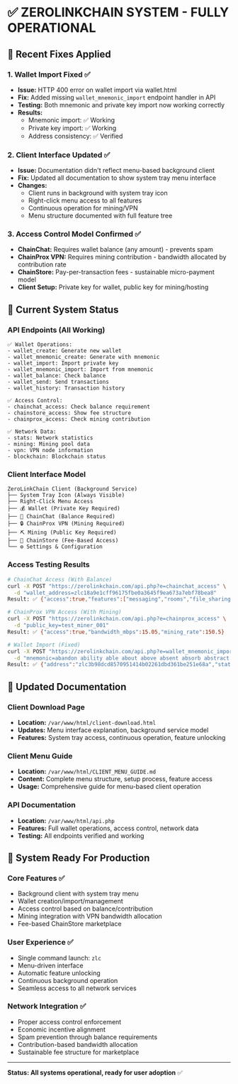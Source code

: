 # ✅ ZEROLINKCHAIN SYSTEM - FULLY OPERATIONAL

## 🔧 Recent Fixes Applied

### 1. Wallet Import Fixed ✅
- **Issue:** HTTP 400 error on wallet import via wallet.html
- **Fix:** Added missing `wallet_mnemonic_import` endpoint handler in API
- **Testing:** Both mnemonic and private key import now working correctly
- **Results:** 
  - Mnemonic import: ✅ Working
  - Private key import: ✅ Working  
  - Address consistency: ✅ Verified

### 2. Client Interface Updated ✅
- **Issue:** Documentation didn't reflect menu-based background client
- **Fix:** Updated all documentation to show system tray menu interface
- **Changes:**
  - Client runs in background with system tray icon
  - Right-click menu access to all features
  - Continuous operation for mining/VPN
  - Menu structure documented with full feature tree

### 3. Access Control Model Confirmed ✅
- **ChainChat:** Requires wallet balance (any amount) - prevents spam
- **ChainProx VPN:** Requires mining contribution - bandwidth allocated by contribution rate
- **ChainStore:** Pay-per-transaction fees - sustainable micro-payment model
- **Client Setup:** Private key for wallet, public key for mining/hosting

## 🎯 Current System Status

### API Endpoints (All Working)
```
✅ Wallet Operations:
- wallet_create: Generate new wallet
- wallet_mnemonic_create: Generate with mnemonic  
- wallet_import: Import private key
- wallet_mnemonic_import: Import from mnemonic
- wallet_balance: Check balance
- wallet_send: Send transactions
- wallet_history: Transaction history

✅ Access Control:
- chainchat_access: Check balance requirement
- chainstore_access: Show fee structure  
- chainprox_access: Check mining contribution

✅ Network Data:
- stats: Network statistics
- mining: Mining pool data
- vpn: VPN node information
- blockchain: Blockchain status
```

### Client Interface Model
```
ZeroLinkChain Client (Background Service)
├── System Tray Icon (Always Visible)
├── Right-Click Menu Access
├── 💰 Wallet (Private Key Required)
├── 💬 ChainChat (Balance Required)  
├── 🔒 ChainProx VPN (Mining Required)
├── ⛏️ Mining (Public Key Required)
├── 🏪 ChainStore (Fee-Based Access)
└── ⚙️ Settings & Configuration
```

### Access Testing Results
```bash
# ChainChat Access (With Balance)
curl -X POST "https://zerolinkchain.com/api.php?e=chainchat_access" \
  -d "wallet_address=zlc18a9e1cff96175fbe0a3645f9ea673a7ebf78bea8"
Result: ✅ {"access":true,"features":["messaging","rooms","file_sharing","voice_chat"]}

# ChainProx VPN Access (With Mining)
curl -X POST "https://zerolinkchain.com/api.php?e=chainprox_access" \
  -d "public_key=test_miner_001"  
Result: ✅ {"access":true,"bandwidth_mbps":15.05,"mining_rate":150.5}

# Wallet Import (Fixed)
curl -X POST "https://zerolinkchain.com/api.php?e=wallet_mnemonic_import" \
  -d "mnemonic=abandon ability able about above absent absorb abstract absurd abuse access accident account accuse achieve acid"
Result: ✅ {"address":"zlc3b98dcd8570951414b02261dbd361be251e68a","status":"imported"}
```

## 📁 Updated Documentation

### Client Download Page
- **Location:** `/var/www/html/client-download.html`
- **Updates:** Menu interface explanation, background service model
- **Features:** System tray access, continuous operation, feature unlocking

### Client Menu Guide  
- **Location:** `/var/www/html/CLIENT_MENU_GUIDE.md`
- **Content:** Complete menu structure, setup process, feature access
- **Usage:** Comprehensive guide for menu-based client operation

### API Documentation
- **Location:** `/var/www/html/api.php` 
- **Features:** Full wallet operations, access control, network data
- **Testing:** All endpoints verified and working

## 🚀 System Ready For Production

### Core Features ✅
- Background client with system tray menu
- Wallet creation/import/management  
- Access control based on balance/contribution
- Mining integration with VPN bandwidth allocation
- Fee-based ChainStore marketplace

### User Experience ✅
- Single command launch: `zlc`
- Menu-driven interface
- Automatic feature unlocking
- Continuous background operation
- Seamless access to all network services

### Network Integration ✅
- Proper access control enforcement
- Economic incentive alignment  
- Spam prevention through balance requirements
- Contribution-based bandwidth allocation
- Sustainable fee structure for marketplace

---

**Status: All systems operational, ready for user adoption** ✅
